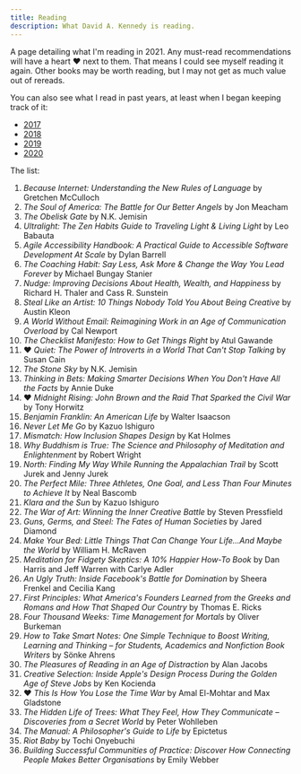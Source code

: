 ```yaml
---
title: Reading
description: What David A. Kennedy is reading.
---
```


A page detailing what I'm reading in 2021. Any must-read recommendations will have a heart &hearts; next to them. That means I could see myself reading it again. Other books may be worth reading, but I may not get as much value out of rereads.

You can also see what I read in past years, at least when I began keeping track of it:

- [2017](/reading/2017/)
- [2018](/reading/2018/)
- [2019](/reading/2019/)
- [2020](/reading/2020/)

The list:

1. _Because Internet: Understanding the New Rules of Language_ by Gretchen McCulloch
2. _The Soul of America: The Battle for Our Better Angels_ by Jon Meacham
3. _The Obelisk Gate_ by N.K. Jemisin
4. _Ultralight: The Zen Habits Guide to Traveling Light & Living Light_ by Leo Babauta
5. _Agile Accessibility Handbook: A Practical Guide to Accessible Software Development At Scale_ by Dylan Barrell
6. _The Coaching Habit: Say Less, Ask More & Change the Way You Lead Forever_ by Michael Bungay Stanier
7. _Nudge: Improving Decisions About Health, Wealth, and Happiness_ by Richard H. Thaler and Cass R. Sunstein
8. _Steal Like an Artist: 10 Things Nobody Told You About Being Creative_ by Austin Kleon
9. _A World Without Email: Reimagining Work in an Age of Communication Overload_ by Cal Newport
10. _The Checklist Manifesto: How to Get Things Right_ by Atul Gawande
11. &hearts; _Quiet: The Power of Introverts in a World That Can't Stop Talking_ by Susan Cain
12. _The Stone Sky_ by N.K. Jemisin
13. _Thinking in Bets: Making Smarter Decisions When You Don't Have All the Facts_ by Annie Duke
14. &hearts; _Midnight Rising: John Brown and the Raid That Sparked the Civil War_ by Tony Horwitz
15. _Benjamin Franklin: An American Life_ by Walter Isaacson
16. _Never Let Me Go_ by Kazuo Ishiguro
17. _Mismatch: How Inclusion Shapes Design_ by Kat Holmes
18. _Why Buddhism is True: The Science and Philosophy of Meditation and Enlightenment_ by Robert Wright
19. _North: Finding My Way While Running the Appalachian Trail_ by Scott Jurek and Jenny Jurek
20. _The Perfect Mile: Three Athletes, One Goal, and Less Than Four Minutes to Achieve It_ by Neal Bascomb
21. _Klara and the Sun_ by Kazuo Ishiguro
22. _The War of Art: Winning the Inner Creative Battle_ by Steven Pressfield
23. _Guns, Germs, and Steel: The Fates of Human Societies_ by Jared Diamond
24. _Make Your Bed: Little Things That Can Change Your Life...And Maybe the World_ by William H. McRaven
25. _Meditation for Fidgety Skeptics: A 10% Happier How-To Book_ by Dan Harris and Jeff Warren with Carlye Adler
26. _An Ugly Truth: Inside Facebook's Battle for Domination_ by Sheera Frenkel and Cecilia Kang
27. _First Principles: What America's Founders Learned from the Greeks and Romans and How That Shaped Our Country_ by Thomas E. Ricks
28. _Four Thousand Weeks: Time Management for Mortals_ by Oliver Burkeman
29. _How to Take Smart Notes: One Simple Technique to Boost Writing, Learning and Thinking – for Students, Academics and Nonfiction Book Writers_ by Sönke Ahrens
30. _The Pleasures of Reading in an Age of Distraction_ by Alan Jacobs
31. _Creative Selection: Inside Apple's Design Process During the Golden Age of Steve Jobs_ by Ken Kocienda
32. &hearts; _This Is How You Lose the Time War_ by Amal El-Mohtar and Max Gladstone
33. _The Hidden Life of Trees: What They Feel, How They Communicate – Discoveries from a Secret World_ by Peter Wohlleben
34. _The Manual: A Philosopher's Guide to Life_ by Epictetus
35. _Riot Baby_ by Tochi Onyebuchi
36. _Building Successful Communities of Practice: Discover How Connecting People Makes Better Organisations_ by Emily Webber
